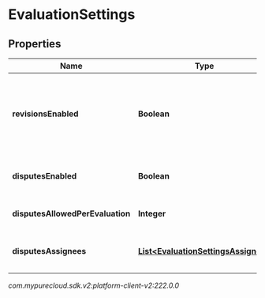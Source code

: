 # EvaluationSettings


## Properties

| Name | Type | Description | Notes |
| ------------ | ------------- | ------------- | ------------- |
| **revisionsEnabled** | **Boolean** | Whether revisions are allowed for evaluations. When enabled, rescoring creates a new version of the evaluation and retracts the existing evaluation version. Does not apply for calibration evaluations. |  [optional] |
| **disputesEnabled** | **Boolean** | Whether disputes are allowed for evaluations. Does not apply for calibration evaluations. |  [optional] |
| **disputesAllowedPerEvaluation** | **Integer** | The maximum number of disputes allowed for an evaluation. |  [optional] |
| **disputesAssignees** | [**List&lt;EvaluationSettingsAssignee&gt;**](EvaluationSettingsAssignee) | A list of assignees responsible for handling each dispute. This list size needs to be equal to disputesAllowedPerEvaluation. |  [optional] |




_com.mypurecloud.sdk.v2:platform-client-v2:222.0.0_
